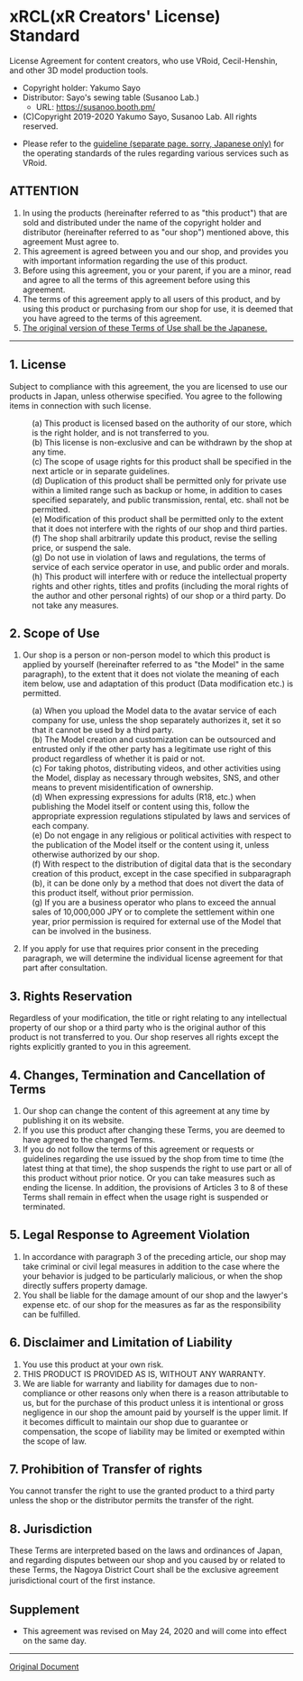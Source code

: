 <!--
このドキュメントは、本レポジトリの作者である八雲佐世が作成したものです。

本ドキュメントはライセンス原文の英語訳です。
-->

# xRCL(xR Creators' License) Standard
License Agreement for content creators, who use VRoid, Cecil-Henshin, and other 3D model production tools.

<!-- ここは書き換えてOKです -->
- Copyright holder: Yakumo Sayo <!-- あなたの名前 -->
- Distributor: Sayo's sewing table (Susanoo Lab.) <!-- あなたのお店 -->
  -  URL: https://susanoo.booth.pm/ <!-- 同 -->
-  (C)Copyright 2019-2020 Yakumo Sayo, Susanoo Lab. All rights reserved. <!-- 米国DMCAに基づく表記 -->

<!-- 利用規約の他に独自の運用基準を定める場合、各自用意してください -->
- Please refer to the [guideline (separate page. sorry, Japanese only)](https://github.com/yakumo-proj/xRCL/blob/master/vroid-guidelines-ja.md) for the operating standards of the rules regarding various services such as VRoid.

## ATTENTION
1. In using the products (hereinafter referred to as "this product") that are sold and distributed under the name of the copyright holder and distributor (hereinafter referred to as "our shop") mentioned above, this agreement Must agree to.
2. This agreement is agreed between you and our shop, and provides you with important information regarding the use of this product.
3. Before using this agreement, you or your parent, if you are a minor, read and agree to all the terms of this agreement before using this agreement.
4. The terms of this agreement apply to all users of this product, and by using this product or purchasing from our shop for use, it is deemed that you have agreed to the terms of this agreement.
5. [The original version of these Terms of Use shall be the Japanese.](./standard-ja.md)
-----

## 1. License
Subject to compliance with this agreement, the you are licensed to use our products in Japan, unless otherwise specified. You agree to the following items in connection with such license.

  <dl>
  <dd>(a) This product is licensed based on the authority of our store, which is the right holder, and is not transferred to you.
  <dd>(b) This license is non-exclusive and can be withdrawn by the shop at any time.
  <dd>(c) The scope of usage rights for this product shall be specified in the next article or in separate guidelines.
  <dd>(d) Duplication of this product shall be permitted only for private use within a limited range such as backup or home, in addition to cases specified separately, and public transmission, rental, etc. shall not be permitted.
  <dd>(e) Modification of this product shall be permitted only to the extent that it does not interfere with the rights of our shop and third parties.
  <dd>(f) The shop shall arbitrarily update this product, revise the selling price, or suspend the sale.
  <dd>(g) Do not use in violation of laws and regulations, the terms of service of each service operator in use, and public order and morals.
  <dd>(h) This product will interfere with or reduce the intellectual property rights and other rights, titles and profits (including the moral rights of the author and other personal rights) of our shop or a third party. Do not take any measures.
  </dl>

## 2. Scope of Use
1. Our shop is a person or non-person model to which this product is applied by yourself (hereinafter referred to as "the Model" in the same paragraph), to the extent that it does not violate the meaning of each item below, use and adaptation of this product (Data modification etc.) is permitted.
  <dl>
  <dd>(a) When you upload the Model data to the avatar service of each company for use, unless the shop separately authorizes it, set it so that it cannot be used by a third party.
  <dd>(b) The Model creation and customization can be outsourced and entrusted only if the other party has a legitimate use right of this product regardless of whether it is paid or not.
  <dd>(c) For taking photos, distributing videos, and other activities using the Model, display as necessary through websites, SNS, and other means to prevent misidentification of ownership.
  <dd>(d) When expressing expressions for adults (R18, etc.) when publishing the Model itself or content using this, follow the appropriate expression regulations stipulated by laws and services of each company.
  <dd>(e) Do not engage in any religious or political activities with respect to the publication of the Model itself or the content using it, unless otherwise authorized by our shop.
  <dd>(f) With respect to the distribution of digital data that is the secondary creation of this product, except in the case specified in subparagraph (b), it can be done only by a method that does not divert the data of this product itself, without prior permission.
  <dd>(g) If you are a business operator who plans to exceed the annual sales of 10,000,000 JPY or to complete the settlement within one year, prior permission is required for external use of the Model that can be involved in the business.
  </dl>
     
2. If you apply for use that requires prior consent in the preceding paragraph, we will determine the individual license agreement for that part after consultation. 

## 3. Rights Reservation
Regardless of your modification, the title or right relating to any intellectual property of our shop or a third party who is the original author of this product is not transferred to you. Our shop reserves all rights except the rights explicitly granted to you in this agreement.

## 4. Changes, Termination and Cancellation of Terms
1. Our shop can change the content of this agreement at any time by publishing it on its website.
2. If you use this product after changing these Terms, you are deemed to have agreed to the changed Terms.
3. If you do not follow the terms of this agreement or requests or guidelines regarding the use issued by the shop from time to time (the latest thing at that time), the shop suspends the right to use part or all of this product without prior notice. Or you can take measures such as ending the license. In addition, the provisions of Articles 3 to 8 of these Terms shall remain in effect when the usage right is suspended or terminated.

## 5. Legal Response to Agreement Violation
1. In accordance with paragraph 3 of the preceding article, our shop may take criminal or civil legal measures in addition to the case where the your behavior is judged to be particularly malicious, or when the shop directly suffers property damage.
2. You shall be liable for the damage amount of our shop and the lawyer's expense etc. of our shop for the measures as far as the responsibility can be fulfilled.

## 6. Disclaimer and Limitation of Liability
1. You use this product at your own risk.
2. THIS PRODUCT IS PROVIDED AS IS, WITHOUT ANY WARRANTY.
3. We are liable for warranty and liability for damages due to non-compliance or other reasons only when there is a reason attributable to us, but for the purchase of this product unless it is intentional or gross negligence in our shop the amount paid by yourself is the upper limit. If it becomes difficult to maintain our shop due to guarantee or compensation, the scope of liability may be limited or exempted within the scope of law.

## 7. Prohibition of Transfer of rights
You cannot transfer the right to use the granted product to a third party unless the shop or the distributor permits the transfer of the right.

## 8. Jurisdiction
These Terms are interpreted based on the laws and ordinances of Japan, and regarding disputes between our shop and you caused by or related to these Terms, the Nagoya District Court shall be the exclusive agreement jurisdictional court of the first instance. 　

## Supplement
- This agreement was revised on May 24, 2020 and will come into effect on the same day.
-----
[Original Document](./standard-ja.md)

